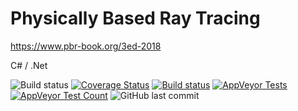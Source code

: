 # Physically Based Ray Tracing
https://www.pbr-book.org/3ed-2018

C# / .Net

![Build status](https://github.com/fremag/pbrt/actions/workflows/dotnet.yml/badge.svg) [![Coverage Status](https://coveralls.io/repos/github/fremag/pbrt/badge.svg?branch=main)](https://coveralls.io/github/fremag/pbrt?branch=main) [![Build status](https://ci.appveyor.com/api/projects/status/2is4b90vt9qmw2v3?svg=true)](https://ci.appveyor.com/project/fremag/pbrt) [![AppVeyor Tests](http://teststatusbadge.azurewebsites.net/api/status/fremag/pbrt)](https://ci.appveyor.com/project/fremag/pbrt/build/tests) [![AppVeyor Test Count](https://img.shields.io/appveyor/tests/fremag/pbrt)](https://ci.appveyor.com/project/fremag/pbrt/build/tests) ![GitHub last commit](https://img.shields.io/github/last-commit/fremag/pbrt)
